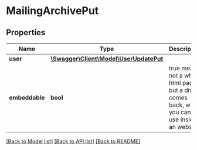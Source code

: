 # MailingArchivePut

## Properties
Name | Type | Description | Notes
------------ | ------------- | ------------- | -------------
**user** | [**\Swagger\Client\Model\UserUpdatePut**](UserUpdatePut.md) |  | 
**embeddable** | **bool** | true means not a whole html page but a div comes back, what you can use inside an website. | [optional] 

[[Back to Model list]](../README.md#documentation-for-models) [[Back to API list]](../README.md#documentation-for-api-endpoints) [[Back to README]](../README.md)


